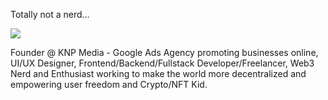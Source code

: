 Totally not a nerd...

<img src="![image](https://user-images.githubusercontent.com/88850028/189669486-dcdddfa1-980a-4af6-975e-c63eff9200a6.png)" />

Founder @ KNP Media - Google Ads Agency promoting businesses online, UI/UX Designer, Frontend/Backend/Fullstack Developer/Freelancer, Web3 Nerd and Enthusiast working to make the world more decentralized and empowering user freedom and Crypto/NFT Kid.

